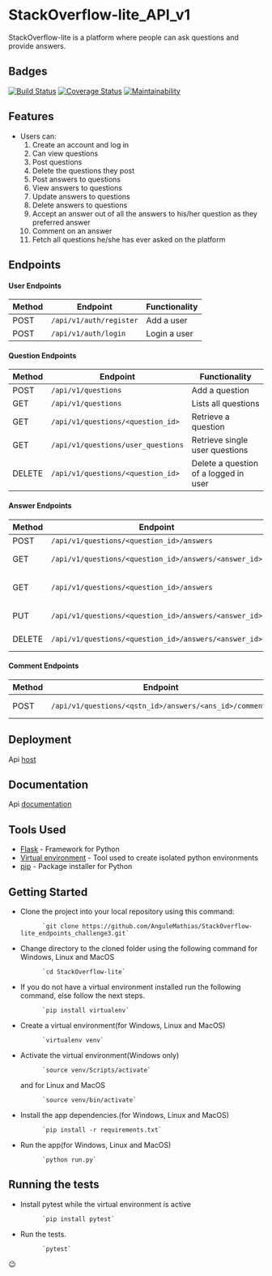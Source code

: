 # StackOverflow-lite_API_v1
StackOverflow-lite is a platform where people can ask questions and provide answers.

## Badges
[![Build Status](https://travis-ci.org/AnguleMathias/StackOverflow-lite_endpoints_challenge3.svg?branch=develop)](https://travis-ci.org/AnguleMathias/StackOverflow-lite_endpoints_challenge3)
[![Coverage Status](https://coveralls.io/repos/github/AnguleMathias/StackOverflow-lite_endpoints_challenge3/badge.svg?branch=develop)](https://coveralls.io/github/AnguleMathias/StackOverflow-lite_endpoints_challenge3?branch=develop)
[![Maintainability](https://api.codeclimate.com/v1/badges/7038ca41e9952afc5ece/maintainability)](https://codeclimate.com/github/AnguleMathias/StackOverflow-lite_endpoints_challenge3/maintainability)


## Features

* Users can: 
    1. Create an account and log in
    2. Can view questions
    3. Post questions
    4. Delete the questions they post
    5. Post answers to questions
    6. View answers to questions
    7. Update answers to questions
    8. Delete answers to questions
    9. Accept an answer out of all the answers to his/her question as they preferred answer
    10. Comment on an answer
    11. Fetch all questions he/she has ever asked on the platform

## Endpoints

#### User Endpoints

Method | Endpoint | Functionality
--- | --- | ---
POST | `/api/v1/auth/register` | Add a user
POST | `/api/v1/auth/login` | Login a user

#### Question Endpoints

Method | Endpoint | Functionality
--- | --- | ---
POST | `/api/v1/questions` | Add a question
GET | `/api/v1/questions` | Lists all questions
GET | `/api/v1/questions/<question_id>` | Retrieve a question
GET | `/api/v1/questions/user_questions` | Retrieve single user questions
DELETE | `/api/v1/questions/<question_id>` | Delete a question of a logged in user

#### Answer Endpoints

Method | Endpoint | Functionality
--- | --- | ---
POST | `/api/v1/questions/<question_id>/answers` | Add answer
GET | `/api/v1/questions/<question_id>/answers/<answer_id>` | View an answer
GET | `/api/v1/questions/<question_id>/answers` | View all answers to a question
PUT | `/api/v1/questions/<question_id>/answers/<answer_id>` | Update an answer 
DELETE | `/api/v1/questions/<question_id>/answers/<answer_id>` | Delete an answer
                             

#### Comment Endpoints

Method | Endpoint | Functionality
--- | --- | ---
POST | `/api/v1/questions/<qstn_id>/answers/<ans_id>/comments` | Add a comment

## Deployment

Api [host](https://stack-overflow-lite-angule.herokuapp.com/api/v1/questions)

## Documentation

Api [documentation](https://stackoverflowliteapiv11.docs.apiary.io)

## Tools Used

* [Flask](http://flask.pocoo.org/) - Framework for Python
* [Virtual environment](https://virtualenv.pypa.io/en/stable/) - Tool used to create isolated python environments
* [pip](https://pip.pypa.io/en/stable/) - Package installer for Python

## Getting Started


* Clone the project into your local repository using this command:

            `git clone https://github.com/AnguleMathias/StackOverflow-lite_endpoints_challenge3.git`

* Change directory to the cloned folder using the following command for Windows, Linux and MacOS

            `cd StackOverflow-lite`

* If you do not have a virtual environment installed run the following command, else follow the next steps.

            `pip install virtualenv`
            
* Create a virtual environment(for Windows, Linux and MacOS)

            `virtualenv venv`

* Activate the virtual environment(Windows only)

            `source venv/Scripts/activate`

     and for Linux and MacOS

            `source venv/bin/activate`

* Install the app dependencies.(for Windows, Linux and MacOS)

            `pip install -r requirements.txt`

* Run the app(for Windows, Linux and MacOS)

            `python run.py`


## Running the tests

* Install pytest while the virtual environment is active

            `pip install pytest`

* Run the tests.

            `pytest`

:wink: